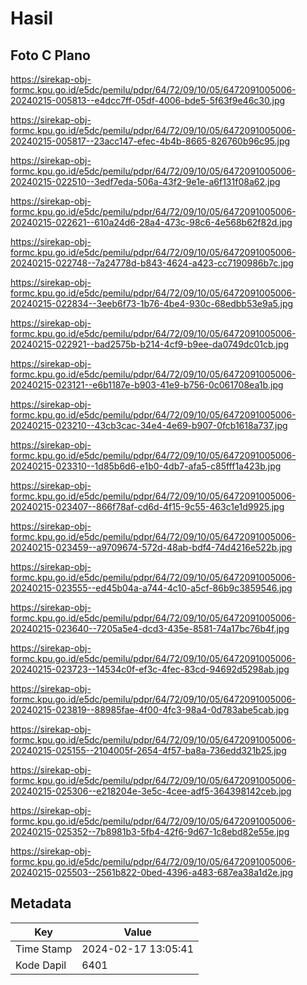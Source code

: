 # Hasil

## Foto C Plano

https://sirekap-obj-formc.kpu.go.id/e5dc/pemilu/pdpr/64/72/09/10/05/6472091005006-20240215-005813--e4dcc7ff-05df-4006-bde5-5f63f9e46c30.jpg

https://sirekap-obj-formc.kpu.go.id/e5dc/pemilu/pdpr/64/72/09/10/05/6472091005006-20240215-005817--23acc147-efec-4b4b-8665-826760b96c95.jpg

https://sirekap-obj-formc.kpu.go.id/e5dc/pemilu/pdpr/64/72/09/10/05/6472091005006-20240215-022510--3edf7eda-506a-43f2-9e1e-a6f131f08a62.jpg

https://sirekap-obj-formc.kpu.go.id/e5dc/pemilu/pdpr/64/72/09/10/05/6472091005006-20240215-022621--610a24d6-28a4-473c-98c6-4e568b62f82d.jpg

https://sirekap-obj-formc.kpu.go.id/e5dc/pemilu/pdpr/64/72/09/10/05/6472091005006-20240215-022748--7a24778d-b843-4624-a423-cc7190986b7c.jpg

https://sirekap-obj-formc.kpu.go.id/e5dc/pemilu/pdpr/64/72/09/10/05/6472091005006-20240215-022834--3eeb6f73-1b76-4be4-930c-68edbb53e9a5.jpg

https://sirekap-obj-formc.kpu.go.id/e5dc/pemilu/pdpr/64/72/09/10/05/6472091005006-20240215-022921--bad2575b-b214-4cf9-b9ee-da0749dc01cb.jpg

https://sirekap-obj-formc.kpu.go.id/e5dc/pemilu/pdpr/64/72/09/10/05/6472091005006-20240215-023121--e6b1187e-b903-41e9-b756-0c061708ea1b.jpg

https://sirekap-obj-formc.kpu.go.id/e5dc/pemilu/pdpr/64/72/09/10/05/6472091005006-20240215-023210--43cb3cac-34e4-4e69-b907-0fcb1618a737.jpg

https://sirekap-obj-formc.kpu.go.id/e5dc/pemilu/pdpr/64/72/09/10/05/6472091005006-20240215-023310--1d85b6d6-e1b0-4db7-afa5-c85fff1a423b.jpg

https://sirekap-obj-formc.kpu.go.id/e5dc/pemilu/pdpr/64/72/09/10/05/6472091005006-20240215-023407--866f78af-cd6d-4f15-9c55-463c1e1d9925.jpg

https://sirekap-obj-formc.kpu.go.id/e5dc/pemilu/pdpr/64/72/09/10/05/6472091005006-20240215-023459--a9709674-572d-48ab-bdf4-74d4216e522b.jpg

https://sirekap-obj-formc.kpu.go.id/e5dc/pemilu/pdpr/64/72/09/10/05/6472091005006-20240215-023555--ed45b04a-a744-4c10-a5cf-86b9c3859546.jpg

https://sirekap-obj-formc.kpu.go.id/e5dc/pemilu/pdpr/64/72/09/10/05/6472091005006-20240215-023640--7205a5e4-dcd3-435e-8581-74a17bc76b4f.jpg

https://sirekap-obj-formc.kpu.go.id/e5dc/pemilu/pdpr/64/72/09/10/05/6472091005006-20240215-023723--14534c0f-ef3c-4fec-83cd-94692d5298ab.jpg

https://sirekap-obj-formc.kpu.go.id/e5dc/pemilu/pdpr/64/72/09/10/05/6472091005006-20240215-023819--88985fae-4f00-4fc3-98a4-0d783abe5cab.jpg

https://sirekap-obj-formc.kpu.go.id/e5dc/pemilu/pdpr/64/72/09/10/05/6472091005006-20240215-025155--2104005f-2654-4f57-ba8a-736edd321b25.jpg

https://sirekap-obj-formc.kpu.go.id/e5dc/pemilu/pdpr/64/72/09/10/05/6472091005006-20240215-025306--e218204e-3e5c-4cee-adf5-364398142ceb.jpg

https://sirekap-obj-formc.kpu.go.id/e5dc/pemilu/pdpr/64/72/09/10/05/6472091005006-20240215-025352--7b8981b3-5fb4-42f6-9d67-1c8ebd82e55e.jpg

https://sirekap-obj-formc.kpu.go.id/e5dc/pemilu/pdpr/64/72/09/10/05/6472091005006-20240215-025503--2561b822-0bed-4396-a483-687ea38a1d2e.jpg


## Metadata

| Key        | Value               |
| ---------- | ------------------- |
| Time Stamp | 2024-02-17 13:05:41 |
| Kode Dapil | 6401                |



